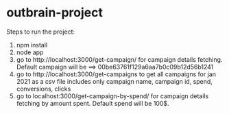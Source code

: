 # outbrain-project

Steps to run the project:
1. npm install
2. node app
3. go to http://localhost:3000/get-campaign/<YOUR campaign id> for campaign details fetching. Default campaign will be ==> 00be63761f129a6aa7b0c09b12d56b1241
4. go to http://localhost:3000/get-campaigns to get all campaigns for jan 2021 as a csv file includes only campaign name, campaign id, spend, conversions, clicks
5. go to localhost:3000/get-campaign-by-spend/<YOUR spend amount> for campaign details fetching by amount spent. Default spend will be 100$.
